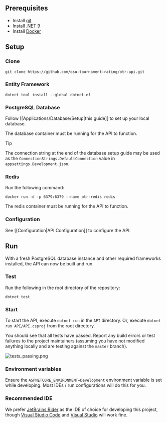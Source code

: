 ## Prerequisites

- Install [git](https://git-scm.com/downloads)
- Install [.NET 9](https://dotnet.microsoft.com/en-us/download/dotnet/9.0)
- Install [Docker](https://www.docker.com/)

## Setup

### Clone

```Shell
git clone https://github.com/osu-tournament-rating/otr-api.git
```

### Entity Framework

```
dotnet tool install --global dotnet-ef
```

### PostgreSQL Database

Follow [[Applications/Database/Setup|this guide]] to set up your local database.

 The database container must be running for the API to function.

> [!tip]
> The connection string at the end of the database setup guide may be used as the `ConnectionStrings.DefaultConnection` value in `appsettings.Development.json`.

### Redis

Run the following command:

```
docker run -d -p 6379:6379 --name otr-redis redis
```


The redis container must be running for the API to function.

### Configuration

See [[Configuration|API Configuration]] to configure the API.

## Run

With a fresh PostgreSQL database instance and other required frameworks installed, the API can now be built and run.

### Test

Run the following in the root directory of the repository:

```Shell
dotnet test
```

### Start

To start the API, execute `dotnet run` in the `API` directory. Or, execute `dotnet run API/API.csproj` from the root directory.

You should see that all tests have passed. Report any build errors or test failures to the project maintainers (assuming you have not modified anything locally and are testing against the `master` branch).

![tests_passing.png](tests_passing.png)

### Environment variables

Ensure the `ASPNETCORE_ENVIRONMENT=Development` environment variable is set while developing. Most IDEs / run configurations will do this for you.

### Recommended IDE

We prefer [JetBrains Rider](https://www.jetbrains.com/rider/) as the IDE of choice for developing this project, though [Visual Studio Code](https://code.visualstudio.com/) and [Visual Studio](https://visualstudio.microsoft.com/) will work fine.
